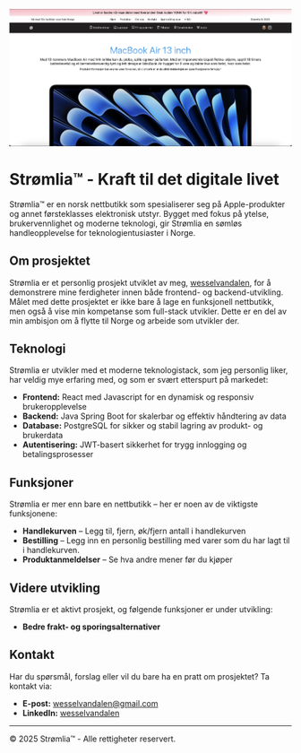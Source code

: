 ![Hovedskjermen til Strømlia](./readmeassets/mainscreen.png)

# Strømlia™ - Kraft til det digitale livet

Strømlia™ er en norsk nettbutikk som spesialiserer seg på Apple-produkter og annet førsteklasses elektronisk utstyr. Bygget med fokus på ytelse, brukervennlighet og moderne teknologi, gir Strømlia en sømløs handleopplevelse for teknologientusiaster i Norge.

## Om prosjektet
Strømlia er et personlig prosjekt utviklet av meg, <a href="https://wesseldalen.eu/">wesselvandalen</a>, for å demonstrere mine ferdigheter innen både frontend- og backend-utvikling. Målet med dette prosjektet er ikke bare å lage en funksjonell nettbutikk, men også å vise min kompetanse som full-stack utvikler. Dette er en del av min ambisjon om å flytte til Norge og arbeide som utvikler der.

## Teknologi
Strømlia er utvikler med et moderne teknologistack, som jeg personlig liker, har veldig mye erfaring med, og som er svært etterspurt på markedet:

- **Frontend:** React med Javascript for en dynamisk og responsiv brukeropplevelse
- **Backend:** Java Spring Boot for skalerbar og effektiv håndtering av data
- **Database:** PostgreSQL for sikker og stabil lagring av produkt- og brukerdata
- **Autentisering:** JWT-basert sikkerhet for trygg innlogging og betalingsprosesser

## Funksjoner
Strømlia er mer enn bare en nettbutikk – her er noen av de viktigste funksjonene:

- **Handlekurven** – Legg til, fjern, øk/fjern antall i handlekurven
- **Bestilling** – Legg inn en personlig bestilling med varer som du har lagt til i handlekurven.
- **Produktanmeldelser** – Se hva andre mener før du kjøper

## Videre utvikling
Strømlia er et aktivt prosjekt, og følgende funksjoner er under utvikling:
- **Bedre frakt- og sporingsalternativer**

## Kontakt
Har du spørsmål, forslag eller vil du bare ha en pratt om prosjektet? Ta kontakt via:
- **E-post:** wesselvandalen@gmail.com
- **LinkedIn:** <a href="https://linkedin.com/in/wesselvandalen">wesselvandalen</a>

---

© 2025 Strømlia™ - Alle rettigheter reservert.
